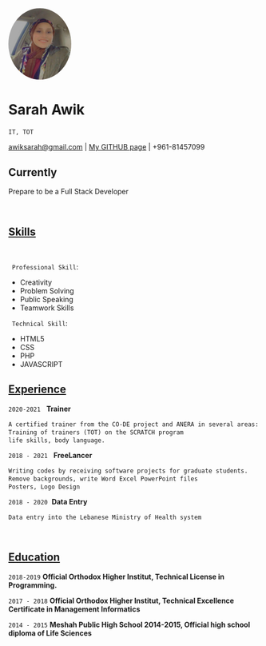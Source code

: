 
<span style="font-weight: bold;text-align: center; display: inline">
  <img alt="SARAH PROFILE'S" src="Sarah_Profile.jpeg" width="25%" height="25%" style="border-radius:50%"><br/> 
</span>
 


# Sarah Awik
`IT, TOT`
<div>
<a href="awiksarah@gmail.com">awiksarah@gmail.com</a>
| <a href="https://github.com/AWIKSARAH">My GITHUB page</a> | +961-81457099
</div>

## Currently

Prepare to be a Full Stack Developer

</br>

## <ins> Skills </ins>


</br>

` Professional Skill`:
- Creativity
- Problem Solving
- Public Speaking
- Teamwork Skills
  
` Technical Skill`:

- HTML5
- CSS
- PHP
- JAVASCRIPT

 
## <ins> Experience </ins>

`2020-2021` &nbsp;
__Trainer__ 
```
A certified trainer from the CO-DE project and ANERA in several areas:
Training of trainers (TOT) on the SCRATCH program
life skills, body language.
```
`2018 - 2021` &nbsp;
__FreeLancer__
```
Writing codes by receiving software projects for graduate students.
Remove backgrounds, write Word Excel PowerPoint files
Posters, Logo Design
```

`2018 - 2020`&nbsp;
__Data Entry__
```
Data entry into the Lebanese Ministry of Health system
```
</br>

## <ins> Education </ins>

`2018-2019`
__Official Orthodox Higher
Institut, Technical License
in Programming.__

`2017 - 2018`
__Official Orthodox Higher
Institut, Technical Excellence
Certificate in
Management Informatics__


`2014 - 2015`
__Meshah Public High School
2014-2015, Official high school
diploma of Life Sciences__



